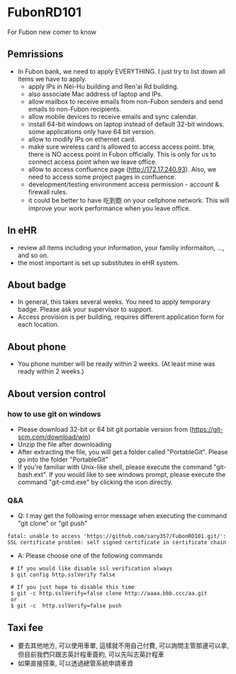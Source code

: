 # FubonRD101
For Fubon new comer to know

## Pemrissions
- In Fubon bank, we need to apply EVERYTHING. I just try to list down all items we have to apply.
    * apply IPs in Nei-Hu building and Ren'ai Rd building. 
    * also associate Mac address of laptop and IPs.
    * allow mailbox to receive emails from non-Fubon senders and send emails to non-Fubon recipients.
    * allow mobile devices to receive emails and sync calendar.
    * install 64-bit windows on laptop instead of default 32-bit windows. some applications only have 64 bit version.
    * allow to modify IPs on ethernet card.
    * make sure wireless card is allowed to access access point. btw, there is NO access point in Fubon officially. This is only for us to connect access point when we leave office.
    * allow to access confluence page (http://172.17.240.93). Also, we need to access some project pages in confluence.
    * development/testing environment access permission - account & firewall rules.
    * it could be better to have 吃到飽 on your cellphone network. This will improve your work performance when you leave office.

## In eHR
- review all items including your information, your familiy informaiton, ..., and so on. 
- the most important is set up substitutes in eHR system. 

## About badge
- In general, this takes several weeks. You need to apply temporary badge. Please ask your supervisor to support.
- Access provision is per building, requires different application form for each location.

## About phone
- You phone number will be ready within 2 weeks. (At least mine was ready within 2 weeks.)

## About version control
### how to use git on windows
- Please download 32-bit or 64 bit git portable version from (https://git-scm.com/download/win)
- Unzip the file after downloading
- After extracting the file, you will get a folder called "PortableGit". Please go into the folder "PortableGit"
- If you're familiar with Unix-like shell, please execute the command "git-bash.ext". If you would like to see windows prompt, please execute the command "git-cmd.exe" by clicking the icon directly.
### Q&A
- Q: I may get the following error message when executing the command "git clone" or "git push" 
```
fatal: unable to access 'https://github.com/sary357/FubonRD101.git/': SSL certificate problem: self signed certificate in certificate chain
```
- A: Please choose one of the following commands
```
 # If you would like disable ssl verification always
 $ git config http.sslVerify false

 # If you just hope to disable this time
 $ git -c http.sslVerify=false clone http://aaaa.bbb.ccc/aa.git
 or
 $ git -c  http.sslVerify=false push
```

## Taxi fee
- 要去其他地方, 可以使用車單, 這樣就不用自己付費, 可以詢問主管那邊可以拿, 但目前我們只跟志英計程車簽約, 可以先叫志英計程車
- 如果直接搭乘, 可以透過總管系統申請車資
